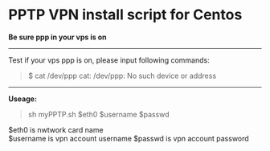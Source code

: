 PPTP VPN install script for Centos            
==========================
    
**Be sure ppp in your vps is on**

------------------------------
Test if your vps ppp is on, please input following commands:             
>$ cat /dev/ppp
>cat: /dev/ppp: No such device or address           

----------------------------------
**Useage:**
>sh myPPTP.sh \$eth0 \$username \$passwd
        
\$eth0 is nwtwork card name    
\$username is vpn account username
\$passwd is vpn account password
